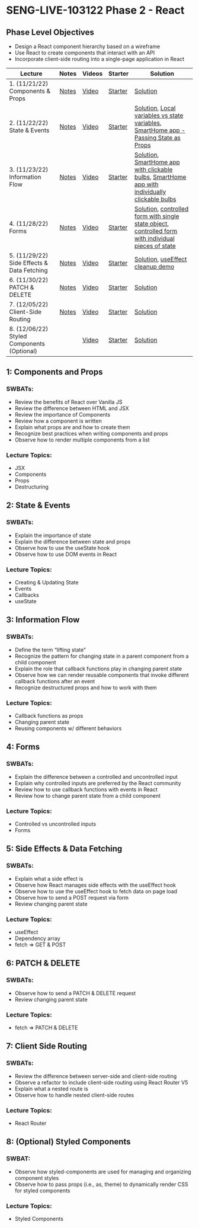 # SENG-LIVE-103122 Phase 2 - React

## Phase Level Objectives

- Design a React component hierarchy based on a wireframe
- Use React to create components that interact with an API
- Incorporate client-side routing into a single-page application in React


| Lecture | Notes | Videos | Starter | Solution |
| ------- | :---: | ------ | ------- | -------- |
| 1. (11/21/22) Components & Props     |  [Notes](https://docs.google.com/document/d/1mWeS-3nEwNLNBMwkAktXUJoZOXmTQuUHmLcO8XKbI2M/edit#bookmark=id.492l5qp12q1x)     |  [Video](https://vimeo.com/773537652)      |    [Starter](https://github.com/learn-co-students/SENG-LIVE-103122-phase-2/tree/main/01_components_and_props)     |   [Solution](https://github.com/learn-co-students/SENG-LIVE-103122-phase-2/tree/01_notes)       |
| 2. (11/22/22) State & Events     |  [Notes](https://docs.google.com/document/d/1mWeS-3nEwNLNBMwkAktXUJoZOXmTQuUHmLcO8XKbI2M/edit#bookmark=id.vd3lnycixohm)     |   [Video](https://vimeo.com/773975039)     |    [Starter](https://github.com/learn-co-students/SENG-LIVE-103122-phase-2/tree/main/02_state_and_events%20)     |    [Solution](https://github.com/learn-co-students/SENG-LIVE-103122-phase-2/tree/02_notes), [Local variables vs state variables](https://docs.google.com/document/d/1mWeS-3nEwNLNBMwkAktXUJoZOXmTQuUHmLcO8XKbI2M/edit?usp=sharing), [SmartHome app - Passing State as Props](https://codesandbox.io/s/vigilant-minsky-iiykrb)      |
| 3. (11/23/22) Information Flow     |  [Notes](https://docs.google.com/document/d/1mWeS-3nEwNLNBMwkAktXUJoZOXmTQuUHmLcO8XKbI2M/edit#bookmark=id.wy2x156r59it)     |  [Video](https://vimeo.com/774462771)      |   [Starter](https://github.com/learn-co-students/SENG-LIVE-103122-phase-2/tree/main/03_information_flow)      |    [Solution](https://github.com/learn-co-students/SENG-LIVE-103122-phase-2/tree/03_notes), [SmartHome app with clickable bulbs](https://codesandbox.io/s/smarthome-with-clickable-bulbs-woyctp), [SmartHome app with individually clickable bulbs](https://codesandbox.io/s/smarthome-with-individually-switchable-bulbs-du3hot)      |
| 4. (11/28/22) Forms     |   [Notes](https://docs.google.com/document/d/1mWeS-3nEwNLNBMwkAktXUJoZOXmTQuUHmLcO8XKbI2M/edit#bookmark=id.9becevreox7j)    |   [Video](#)     |   [Starter](#)      |  [Solution](#), [controlled form with single state object](https://codesandbox.io/s/refactoring-a-controlled-form-with-individual-pieces-of-state-juv663?file=/src/App.js), [controlled form with individual pieces of state](https://codesandbox.io/s/controlled-form-with-individual-pieces-of-state-pbjpe4?from-embed)        |
| 5. (11/29/22) Side Effects & Data Fetching     |  [Notes](https://docs.google.com/document/d/1mWeS-3nEwNLNBMwkAktXUJoZOXmTQuUHmLcO8XKbI2M/edit#bookmark=id.c2ylqc4vikay)     |   [Video](#)     |   [Starter](#)      |   [Solution](#), [useEffect cleanup demo](https://codesandbox.io/s/useeffect-cleanup-ig17kd?file=/src/Timer.js)       |
| 6. (11/30/22) PATCH & DELETE     |   [Notes](https://docs.google.com/document/d/1mWeS-3nEwNLNBMwkAktXUJoZOXmTQuUHmLcO8XKbI2M/edit#bookmark=id.wt5i3c5f41d9)    |   [Video](#)     |    [Starter](#)     |   [Solution](#)       |
| 7. (12/05/22) Client-Side Routing     |   [Notes](https://docs.google.com/document/d/1mWeS-3nEwNLNBMwkAktXUJoZOXmTQuUHmLcO8XKbI2M/edit#bookmark=kix.6dlvxf2ydepe)    |    [Video](#)    |   [Starter](#)      |    [Solution](#)      |
| 8. (12/06/22) Styled Components (Optional)    |   |    [Video](#)    |   [Starter](#)      |    [Solution](#)      |

## 1: Components and Props
### SWBATs:
- Review the benefits of React over Vanilla JS 
- Review the difference between HTML and JSX
- Review the importance of Components
- Review how a component is written
- Explain what props are and how to create them
- Recognize best practices when writing components and props
- Observe how to render multiple components from a list
### Lecture Topics:
- JSX
- Components
- Props
- Destructuring


## 2: State & Events

### SWBATs:
- Explain the importance of state
- Explain the difference between state and props
- Observe how to use the useState hook
- Observe how to use DOM events in React
### Lecture Topics:
- Creating & Updating State
- Events
- Callbacks
- useState


## 3: Information Flow
### SWBATs:
- Define the term “lifting state”
- Recognize the pattern for changing state in a parent component from a child component
- Explain the role that callback functions play in changing parent state
- Observe how we can render reusable components that invoke different callback functions after an event
- Recognize destructured props and how to work with them
### Lecture Topics:
- Callback functions as props
- Changing parent state
- Reusing components w/ different behaviors

## 4: Forms
### SWBATs:
- Explain the difference between a controlled and uncontrolled input
- Explain why controlled inputs are preferred by the React community
- Review how to use callback functions with events in React
- Review how to change parent state from a child component
### Lecture Topics:
- Controlled vs uncontrolled inputs
- Forms

## 5: Side Effects & Data Fetching

### SWBATs:
- Explain what a side effect is
- Observe how React manages side effects with the useEffect hook
- Observe how to use the useEffect hook to fetch data on page load
- Observe how to send a POST request via form
- Review changing parent state
### Lecture Topics:
- useEffect
- Dependency array
- fetch => GET & POST

## 6: PATCH & DELETE
### SWBATs:
- Observe how to send a PATCH & DELETE request
- Review changing parent state
### Lecture Topics:
- fetch => PATCH & DELETE

## 7: Client Side Routing

### SWBATs:
- Review the difference between server-side and client-side routing
- Observe a refactor to include client-side routing using React Router V5
- Explain what a nested route is
- Observe how to handle nested client-side routes 
### Lecture Topics:
- React Router

## 8: (Optional) Styled Components
### SWBAT:
- Observe how styled-components are used for managing and organizing component styles
- Observe how to pass props (i.e., as, theme) to dynamically render CSS for styled components
### Lecture Topics:
- Styled Components
